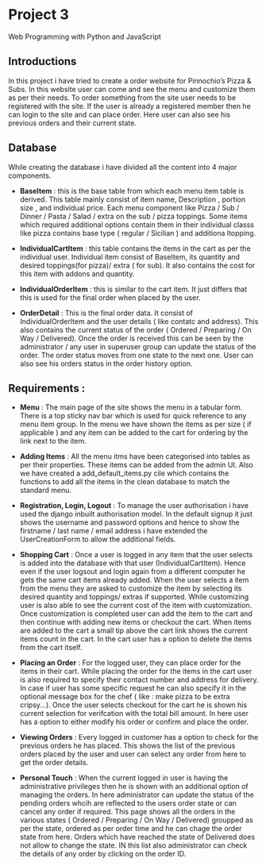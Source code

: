 # Project 3

Web Programming with Python and JavaScript

## Introductions

In this project i have tried to create a order website for Pinnochio’s Pizza & Subs. In this website user can come and see the menu and customize them as per their needs. To order something from the site user needs to be registered with the site. If the user is already a registered member then he can login to the site and can place order. Here user can also see his previous orders and their current state. 

## Database 

While creating the database i have divided all the content into 4 major components.
*  **BaseItem** : this is the base table from which each menu item table is derived. This table mainly consist of item name, Description , portion size , and individual price. Each menu component like Pizza / Sub / Dinner / Pasta / Salad / extra on the sub / pizza toppings. Some items which required additional options contain them in their individual classs like pizza contains base type ( regular / Sicilian ) and additiona ltopping.

* **IndividualCartItem** : this table contains the items in the cart as per the individual user. Individual item consist of BaseItem, its quantity and desired toppings(for pizza)/ extra ( for sub). It also contains the cost for this item with addons and quantity.

* **IndividualOrderItem** : this is similar to the cart item. It just differs that this is used for the final order when placed by the user.

* **OrderDetail** : This is the final order data. It consist of IndividualOrderItem and the user details ( like contatc and address). This also contains the current status of the order ( Ordered / Preparing / On Way / Delivered). Once the order is received this can be seen by the administrator / any user in superuser group can update the status of the order. The order status moves from one state to the next one. User can also see his orders status in the order history option.


## Requirements :

* **Menu** : The main page of the site shows the menu in a tabular form. There is a top sticky nav bar which is used for quick reference to any menu item group. In the menu we have shown the items as per size ( if applicable ) and any item can be added to the cart for ordering by the link next to the item.  

* **Adding Items** : All the menu itms have been categorised into tables as per their properties. These items can be added from the admin UI. Also we have created a add_default_items.py cile which contains the functions to add all the items in the clean database to match the standard menu.

* **Registration, Login, Logout** : To manage the user authorisation i have used the django inbuilt authorisation model. In the default signup it just shows the username and password options and hence to show the firstname / last name / email address i have extended the UserCreationForm to allow the additional fields.

* **Shopping Cart** : Once a user is logged in any item that the user selects is added into the database with that user (IndividualCartItem). Hence even if the user logsout and login again from a different computer he gets the same cart items already added. When the user selects a item from the menu they are asked to customize the item by selecting its desired quantity and toppings/ extras if supported. While customizing user is also able to see the current cost of the item with customization. Once customization is completed user can add the item to the cart and then continue with adding new items or checkout the cart. When items are added to the cart a small tip above the cart link shows the current items count in the cart. In the cart user has a option to delete the items from the cart itself.  

* **Placing an Order** : For the logged user, they can place order for the items in their cart. While placing the order for the items in the cart user is also required to specify their contact number and address for delivery. In case if user has some specific request he can also specify it in the optional message box for the chef ( like : make pizza to be extra cripsy...). Once the user selects checkout for the cart he is shown his current selection for verifcation with the total bill amount. In here user has a option to either modify his order or confirm and place the order.    

* **Viewing Orders** : Every logged in customer has a option to check for the previous orders he has placed. This shows the list of the previous orders placed by the user and user can select any order from here to get the order details.


* **Personal Touch** : When the current logged in user is having the administrative privileges then he is shown with an additional option of managing the orders. In here administrator can update the status of the pending orders whcih are reflected to the users order state or can cancel any order if required. This page shows all the orders in the various states ( Ordered / Preparing / On Way / Delivered) groupped as per the state, ordered as per order time and he can chage the order state from here. Orders which have reached the state of Delivered does not allow to change the state. IN this list also administrator can check the details of any order by clicking on the order ID.



